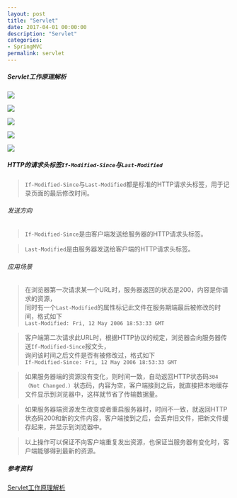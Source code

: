 ```yaml
---
layout: post
title: "Servlet"
date: 2017-04-01 00:00:00
description: "Servlet"
categories:
- SpringMVC
permalink: servlet
---
```


##### Servlet工作原理解析

![](/assets/img/Servlet工作原理解析.jpg)

![](/assets/img/Tomcat启动时序图.jpg)

![](/assets/img/Servlet时序图.jpg)

![](/assets/img/Servlet中的Listener.png)

![](/assets/img/Session工作的时序图.jpg)

##### HTTP的请求头标签`If-Modified-Since`与`Last-Modified`
> `If-Modified-Since`与`Last-Modified`都是标准的HTTP请求头标签，用于记录页面的最后修改时间。  

###### 发送方向
> `If-Modified-Since`是由客户端发送给服务器的HTTP请求头标签。  

> `Last-Modified`是由服务器发送给客户端的HTTP请求头标签。  

###### 应用场景
> 在浏览器第一次请求某一个URL时，服务器返回的状态是200，内容是你请求的资源，  
同时有一个`Last-Modified`的属性标记此文件在服务期端最后被修改的时间，格式如下  
> `Last-Modified: Fri, 12 May 2006 18:53:33 GMT`  

> 客户端第二次请求此URL时，根据HTTP协议的规定，浏览器会向服务器传送`If-Modified-Since`报文头，  
> 询问该时间之后文件是否有被修改过，格式如下  
> `If-Modified-Since: Fri, 12 May 2006 18:53:33 GMT`

> 如果服务器端的资源没有变化，则时间一致，自动返回HTTP状态码`304（Not Changed.）`状态码，内容为空，客户端接到之后，就直接把本地缓存文件显示到浏览器中，这样就节省了传输数据量。  

> 如果服务器端资源发生改变或者重启服务器时，时间不一致，就返回HTTP状态码200和新的文件内容，客户端接到之后，会丢弃旧文件，把新文件缓存起来，并显示到浏览器中。  

> 以上操作可以保证不向客户端重复发出资源，也保证当服务器有变化时，客户端能够得到最新的资源。

##### 参考资料

[Servlet工作原理解析](https://www.ibm.com/developerworks/cn/java/j-lo-servlet/)
